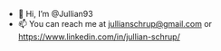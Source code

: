 - 👋 Hi, I’m @Jullian93
- 📫 You can reach me at jullianschrup@gmail.com or https://www.linkedin.com/in/jullian-schrup/  

<!---
Jullian93/Jullian93 is a ✨ special ✨ repository because its `README.md` (this file) appears on your GitHub profile.
You can click the Preview link to take a look at your changes.
--->
